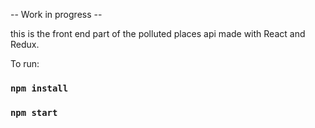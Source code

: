 -- Work in progress -- 

this is the front end part of the polluted places api made with React and Redux. 

To run: 
### `npm install`
### `npm start`

